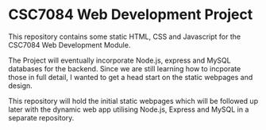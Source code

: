 # CSC7084 Web Development Project

This repository contains some static HTML, CSS and Javascript for the CSC7084 Web Development Module.

The Project will eventually incorporate Node.js, express and MySQL databases for the backend. Since we are still learning how to incporate those in full detail, I wanted to get a head start on the static webpages and design.

This repository will hold the initial static webpages which will be followed up later with the dynamic web app utilising Node.js, Express and MySQL in a separate repository.